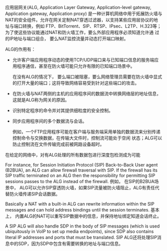 应用层网关(ALG, Application Layer Gateway, Application-level gateway, Application gateway, Application proxy)
是一种计算机网络中用于拓展防火墙与NAT的安全组件。允许在网关定制NAT穿透过滤器，以支持某些应用层协议的地址与端口转换，例如
FTP、BitTorrent、SIP、RTSP、IPsec、L2TP、H.323等；为了使这些协议能通过NAT和防火墙工作，要么外部应用程序必须知道允许通
过的IP地址与端口组合， 要么NAT监控流量并动态打开端口映射。

ALG的作用有：

<!-- * allowing client applications to use dynamic ephemeral TCP/UDP ports to communicate with the known ports used
  by the server applications, even though a firewall configuration may allow only a limited number of known ports. -->
* 允许客户端应用程序动态的使用TCP/UDP端口来与已知端口信息的服务端应用程序通信，甚至在防火墙可能只允许有限的已知端口场景中。

  <!-- In the absence of an ALG, either the ports would get blocked or the network administrator would need to explicitly
  open up a large number of ports in the firewall — rendering the network vulnerable to attacks on those ports. -->
  在没有ALG的情况下， 要么端口被阻塞，要么网络管理员需要在防火墙中显式的打开大量的端口；这将导致网络容易受到针对这些端口的攻击。

<!-- * converting the network layer address information found inside an application payload between the addresses 
  acceptable by the hosts on either side of the firewall/NAT. This aspect introduces the term 'gateway' for an ALG. -->
* 在防火墙与NAT两侧的主机的应用程序间的数据流中转换网络层的地址信息，这就是ALG称为网关的原因。


<!-- * recognizing application-specific commands and offering granular security controls over them -->
* 识别特定程序的命令并对其提供细粒度的安全控制。

<!-- * synchronizing between multiple streams/sessions of data between two hosts exchanging data. -->
* 同步应用程序间的多个数据流与会话。

  <!-- For example, an FTP application may use separate connections for passing control commands and for exchanging
  data between the client and a remote server. During large file transfers, the control connection may remain 
  idle. An ALG can prevent the control connection getting timed out by network devices before the lengthy file 
  transfer completes. -->
  例如，一个FTP应用程序可能在客户端与服务端采用单独的数据流来分别传递控制命令与交换数据，在传输大文件时，控制流可能处于空闲
  状态；ALG可以防止控制流在文件传输完成前被网路设备超时。

在给定的网络中，对有ALG处理的所有数据包进行深度包检测成为可能



For instance, for Session Initiation Protocol (SIP) Back-to-Back User agent (B2BUA), an ALG can allow firewall traversal with SIP. If the firewall has its SIP traffic terminated on an ALG then the responsibility for permitting SIP sessions passes to the ALG instead of the firewall.
例如， 在SIP的B2BUA场景中， ALG可以允许SIP穿透防火墙，如果SIP流量被防火墙阻止，ALG有责任代替防火墙传递SIP会话数据。


Basically a NAT with a built-in ALG can rewrite information within the SIP messages and can hold address bindings until the session terminates.
基本上， 内置ALG的NAT可以重写SIP数据中的信息，并保持地址绑定知道会话终止。

A SIP ALG will also handle SDP in the body of SIP messages (which is used ubiquitously in VoIP to set up media endpoints), since SDP also contains literal IP addresses and ports that must be translated.
SIP ALG还将处理SIP消息中的SDP，因为SDP中包含有需要转换的地址与端口信息。